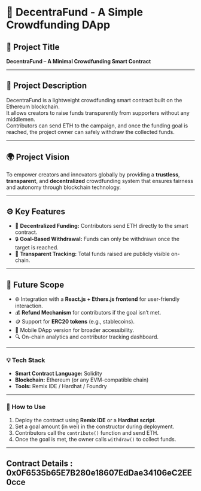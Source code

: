 # 🚀 DecentraFund - A Simple Crowdfunding DApp

## 📌 Project Title
**DecentraFund – A Minimal Crowdfunding Smart Contract**

---

## 📝 Project Description
DecentraFund is a lightweight crowdfunding smart contract built on the Ethereum blockchain.  
It allows creators to raise funds transparently from supporters without any middlemen.  
Contributors can send ETH to the campaign, and once the funding goal is reached, the project owner can safely withdraw the collected funds.

---

## 🌍 Project Vision
To empower creators and innovators globally by providing a **trustless**, **transparent**, and **decentralized** crowdfunding system that ensures fairness and autonomy through blockchain technology.

---

## ⚙️ Key Features
- 💸 **Decentralized Funding:** Contributors send ETH directly to the smart contract.  
- 🔒 **Goal-Based Withdrawal:** Funds can only be withdrawn once the target is reached.  
- 🧾 **Transparent Tracking:** Total funds raised are publicly visible on-chain.  

---

## 🔮 Future Scope
- 🌐 Integration with a **React.js + Ethers.js frontend** for user-friendly interaction.  
- 💰 **Refund Mechanism** for contributors if the goal isn’t met.  
- 🪙 Support for **ERC20 tokens** (e.g., stablecoins).  
- 📱 Mobile DApp version for broader accessibility.  
- 🔍 On-chain analytics and contributor tracking dashboard.  

---

### 💡 Tech Stack
- **Smart Contract Language:** Solidity  
- **Blockchain:** Ethereum (or any EVM-compatible chain)  
- **Tools:** Remix IDE / Hardhat / Foundry  

---

### 🧠 How to Use
1. Deploy the contract using **Remix IDE** or a **Hardhat script**.  
2. Set a goal amount (in wei) in the constructor during deployment.  
3. Contributors call the `contribute()` function and send ETH.  
4. Once the goal is met, the owner calls `withdraw()` to collect funds.  

---

## Contract Details : 0x0F6535b65E7B280e18607EdDae34106eC2EE0cce
